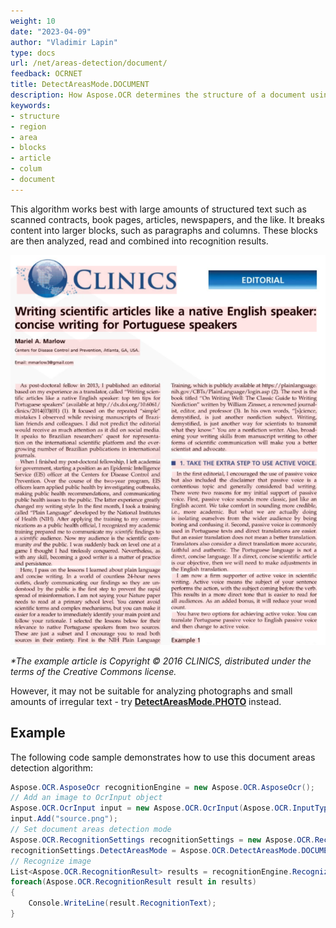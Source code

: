 ```yaml
---
weight: 10
date: "2023-04-09"
author: "Vladimir Lapin"
type: docs
url: /net/areas-detection/document/
feedback: OCRNET
title: DetectAreasMode.DOCUMENT
description: How Aspose.OCR determines the structure of a document using the DetectAreasMode.DOCUMENT algorithm.
keywords:
- structure
- region
- area
- blocks
- article
- colum
- document
---
```


This algorithm works best with large amounts of structured text such as scanned contracts, book pages, articles, newspapers, and the like. It breaks content into larger blocks, such as paragraphs and columns. These blocks are then analyzed, read and combined into recognition results.

![DetectAreasMode.DOCUMENT algorithm](dsr.png)

_\*The example article is Copyright &copy; 2016 CLINICS, distributed under the terms of the Creative Commons license._

However, it may not be suitable for analyzing photographs and small amounts of irregular text - try [**DetectAreasMode.PHOTO**](/ocr/net/areas-detection/photo/) instead.

## Example

The following code sample demonstrates how to use this document areas detection algorithm:

```csharp
Aspose.OCR.AsposeOcr recognitionEngine = new Aspose.OCR.AsposeOcr();
// Add an image to OcrInput object
Aspose.OCR.OcrInput input = new Aspose.OCR.OcrInput(Aspose.OCR.InputType.SingleImage);
input.Add("source.png");
// Set document areas detection mode
Aspose.OCR.RecognitionSettings recognitionSettings = new Aspose.OCR.RecognitionSettings();
recognitionSettings.DetectAreasMode = Aspose.OCR.DetectAreasMode.DOCUMENT;
// Recognize image
List<Aspose.OCR.RecognitionResult> results = recognitionEngine.Recognize(input, recognitionSettings);
foreach(Aspose.OCR.RecognitionResult result in results)
{
	Console.WriteLine(result.RecognitionText);
}
```
